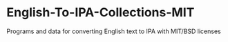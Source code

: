 # English-To-IPA-Collections-MIT
Programs and data for converting English text to IPA with MIT/BSD licenses
